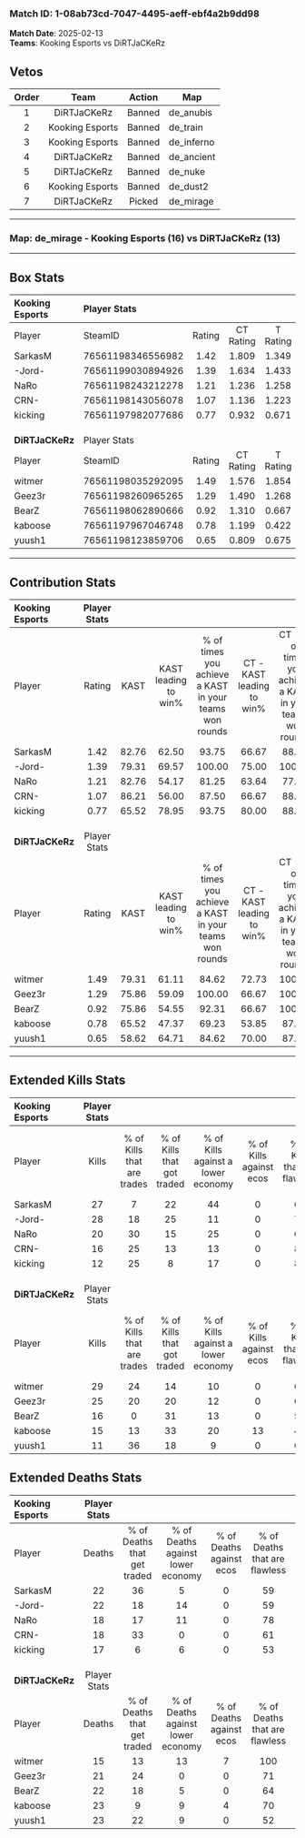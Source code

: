 ### Match ID: 1-08ab73cd-7047-4495-aeff-ebf4a2b9dd98  
**Match Date**: 2025-02-13  
**Teams**: Kooking Esports vs DiRTJaCKeRz  

## Vetos  

| Order | Team | Action | Map |
| :---: | :--: | :----: | --- |
| 1 | DiRTJaCKeRz | Banned | de_anubis |
| 2 | Kooking Esports | Banned | de_train |
| 3 | Kooking Esports | Banned | de_inferno |
| 4 | DiRTJaCKeRz | Banned | de_ancient |
| 5 | DiRTJaCKeRz | Banned | de_nuke |
| 6 | Kooking Esports | Banned | de_dust2 |
| 7 | DiRTJaCKeRz | Picked | de_mirage |

---  

### **Map**: de_mirage - Kooking Esports (16) vs DiRTJaCKeRz (13)  
---  

## Box Stats  

| **Kooking Esports** | Player Stats      |        |           |          |       |      |       |         |        |      |     |
| :- | :- | :-: | :-: | :-: | :-: | :-: | :-: | :-: | :-: | :-: | :-: |
| Player              | SteamID           | Rating | CT Rating | T Rating | KAST  | ADR  | Kills | Assists | Deaths | K/D  | HS% |
| SarkasM             | 76561198346556982 |  1.42  |   1.809   |  1.349   | 82.76 | 99.3 |  27   |   10    |   22   | 1.23 | 55  |
| -Jord-              | 76561199030894926 |  1.39  |   1.634   |  1.433   | 79.31 | 92.0 |  28   |    6    |   22   | 1.27 | 64  |
| NaRo                | 76561198243212278 |  1.21  |   1.236   |  1.258   | 82.76 | 77.7 |  20   |    9    |   18   | 1.11 | 75  |
| CRN-                | 76561198143056078 |  1.07  |   1.136   |  1.223   | 86.21 | 66.2 |  16   |    6    |   18   | 0.89 | 37  |
| kicking             | 76561197982077686 |  0.77  |   0.932   |  0.671   | 65.52 | 51.1 |  12   |    7    |   17   | 0.71 | 16  |
|                     |                   |        |           |          |       |      |       |         |        |      |     |
|                     |                   |        |           |          |       |      |       |         |        |      |     |
|                     |                   |        |           |          |       |      |       |         |        |      |     |
| **DiRTJaCKeRz**     | Player Stats      |        |           |          |       |      |       |         |        |      |     |
| Player              | SteamID           | Rating | CT Rating | T Rating | KAST  | ADR  | Kills | Assists | Deaths | K/D  | HS% |
| witmer              | 76561198035292095 |  1.49  |   1.576   |  1.854   | 79.31 | 80.3 |  29   |    1    |   15   | 1.93 | 17  |
| Geez3r              | 76561198260965265 |  1.29  |   1.490   |  1.268   | 75.86 | 93.6 |  25   |    5    |   21   | 1.19 | 68  |
| BearZ               | 76561198062890666 |  0.92  |   1.310   |  0.667   | 75.86 | 66.5 |  16   |    7    |   22   | 0.73 | 62  |
| kaboose             | 76561197967046748 |  0.78  |   1.199   |  0.422   | 65.52 | 64.6 |  15   |    4    |   23   | 0.65 | 53  |
| yuush1              | 76561198123859706 |  0.65  |   0.809   |  0.675   | 58.62 | 69.3 |  11   |   10    |   23   | 0.48 | 54  |
---  

## Contribution Stats  

| **Kooking Esports** | Player Stats |       |                      |                                                        |                           |                                                             |                          |                                                            |
| :- | :-: | :-: | :-: | :-: | :-: | :-: | :-: | :-: |
| Player              |    Rating    | KAST  | KAST leading to win% | % of times you achieve a KAST in your teams won rounds | CT - KAST leading to win% | CT - % of times you achieve a KAST in your teams won rounds | T - KAST leading to win% | T - % of times you achieve a KAST in your teams won rounds |
| SarkasM             |     1.42     | 82.76 |        62.50         |                         93.75                          |           66.67           |                            88.89                            |          58.33           |                           100.00                           |
| -Jord-              |     1.39     | 79.31 |        69.57         |                         100.00                         |           75.00           |                           100.00                            |          63.64           |                           100.00                           |
| NaRo                |     1.21     | 82.76 |        54.17         |                         81.25                          |           63.64           |                            77.78                            |          46.15           |                           85.71                            |
| CRN-                |     1.07     | 86.21 |        56.00         |                         87.50                          |           66.67           |                            88.89                            |          46.15           |                           85.71                            |
| kicking             |     0.77     | 65.52 |        78.95         |                         93.75                          |           80.00           |                            88.89                            |          77.78           |                           100.00                           |
|                     |              |       |                      |                                                        |                           |                                                             |                          |                                                            |
|                     |              |       |                      |                                                        |                           |                                                             |                          |                                                            |
|                     |              |       |                      |                                                        |                           |                                                             |                          |                                                            |
| **DiRTJaCKeRz**     | Player Stats |       |                      |                                                        |                           |                                                             |                          |                                                            |
| Player              |    Rating    | KAST  | KAST leading to win% | % of times you achieve a KAST in your teams won rounds | CT - KAST leading to win% | CT - % of times you achieve a KAST in your teams won rounds | T - KAST leading to win% | T - % of times you achieve a KAST in your teams won rounds |
| witmer              |     1.49     | 79.31 |        61.11         |                         84.62                          |           72.73           |                           100.00                            |          42.86           |                           60.00                            |
| Geez3r              |     1.29     | 75.86 |        59.09         |                         100.00                         |           66.67           |                           100.00                            |          50.00           |                           100.00                           |
| BearZ               |     0.92     | 75.86 |        54.55         |                         92.31                          |           66.67           |                           100.00                            |          40.00           |                           80.00                            |
| kaboose             |     0.78     | 65.52 |        47.37         |                         69.23                          |           53.85           |                            87.50                            |          33.33           |                           40.00                            |
| yuush1              |     0.65     | 58.62 |        64.71         |                         84.62                          |           70.00           |                            87.50                            |          57.14           |                           80.00                            |
---  

## Extended Kills Stats  

| **Kooking Esports** | Player Stats |                            |                            |                                    |                         |                              |                                 |                                       |                    |           |
| :- | :-: | :-: | :-: | :-: | :-: | :-: | :-: | :-: | :-: | :-: |
| Player              |    Kills     | % of Kills that are trades | % of Kills that got traded | % of Kills against a lower economy | % of Kills against ecos | % of Kills that are flawless | % of Kills that are close duels | % of Kills that are assisted by flash | Pistol Round Kills | AWP Kills |
| SarkasM             |      27      |             7              |             22             |                 44                 |            0            |              67              |                4                |                  11                   |         1          |     1     |
| -Jord-              |      28      |             18             |             25             |                 11                 |            0            |              71              |                4                |                   4                   |         2          |     0     |
| NaRo                |      20      |             30             |             15             |                 25                 |            0            |              60              |               10                |                   0                   |         1          |     0     |
| CRN-                |      16      |             25             |             13             |                 13                 |            0            |              81              |                0                |                   0                   |         2          |    11     |
| kicking             |      12      |             25             |             8              |                 17                 |            0            |              83              |                8                |                   0                   |         0          |     0     |
|                     |              |                            |                            |                                    |                         |                              |                                 |                                       |                    |           |
|                     |              |                            |                            |                                    |                         |                              |                                 |                                       |                    |           |
|                     |              |                            |                            |                                    |                         |                              |                                 |                                       |                    |           |
| **DiRTJaCKeRz**     | Player Stats |                            |                            |                                    |                         |                              |                                 |                                       |                    |           |
| Player              |    Kills     | % of Kills that are trades | % of Kills that got traded | % of Kills against a lower economy | % of Kills against ecos | % of Kills that are flawless | % of Kills that are close duels | % of Kills that are assisted by flash | Pistol Round Kills | AWP Kills |
| witmer              |      29      |             24             |             14             |                 10                 |            0            |              69              |                7                |                   0                   |         0          |    21     |
| Geez3r              |      25      |             20             |             20             |                 12                 |            0            |              64              |                4                |                   0                   |         6          |     0     |
| BearZ               |      16      |             0              |             31             |                 13                 |            0            |              56              |               19                |                   0                   |         2          |     0     |
| kaboose             |      15      |             13             |             33             |                 20                 |           13            |              40              |               20                |                   0                   |         0          |     0     |
| yuush1              |      11      |             36             |             18             |                 9                  |            0            |              64              |                9                |                   9                   |         1          |     2     |
## Extended Deaths Stats  

| **Kooking Esports** | Player Stats |                             |                                   |                          |                               |                            |                           |               |
| :- | :-: | :-: | :-: | :-: | :-: | :-: | :-: | :-: |
| Player              |    Deaths    | % of Deaths that get traded | % of Deaths against lower economy | % of Deaths against ecos | % of Deaths that are flawless | % of Deaths that are close | % of Deaths while blinded | Deaths to AWP |
| SarkasM             |      22      |             36              |                 5                 |            0             |              59               |             5              |             0             |       4       |
| -Jord-              |      22      |             18              |                14                 |            0             |              59               |             14             |             0             |       6       |
| NaRo                |      18      |             17              |                11                 |            0             |              78               |             0              |             6             |       6       |
| CRN-                |      18      |             33              |                 0                 |            0             |              61               |             22             |             0             |       4       |
| kicking             |      17      |              6              |                 6                 |            0             |              53               |             12             |             0             |       3       |
|                     |              |                             |                                   |                          |                               |                            |                           |               |
|                     |              |                             |                                   |                          |                               |                            |                           |               |
|                     |              |                             |                                   |                          |                               |                            |                           |               |
| **DiRTJaCKeRz**     | Player Stats |                             |                                   |                          |                               |                            |                           |               |
| Player              |    Deaths    | % of Deaths that get traded | % of Deaths against lower economy | % of Deaths against ecos | % of Deaths that are flawless | % of Deaths that are close | % of Deaths while blinded | Deaths to AWP |
| witmer              |      15      |             13              |                13                 |            7             |              100              |             0              |             7             |       2       |
| Geez3r              |      21      |             24              |                 0                 |            0             |              71               |             5              |             5             |       2       |
| BearZ               |      22      |             18              |                 5                 |            0             |              64               |             5              |             5             |       2       |
| kaboose             |      23      |              9              |                 9                 |            4             |              70               |             0              |             0             |       5       |
| yuush1              |      23      |             22              |                 9                 |            0             |              52               |             13             |             4             |       1       |
